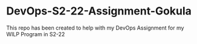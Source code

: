 # DevOps-S2-22-Assignment-Gokula
This repo has been created to help with my DevOps Assignment for my WILP Program in S2-22
